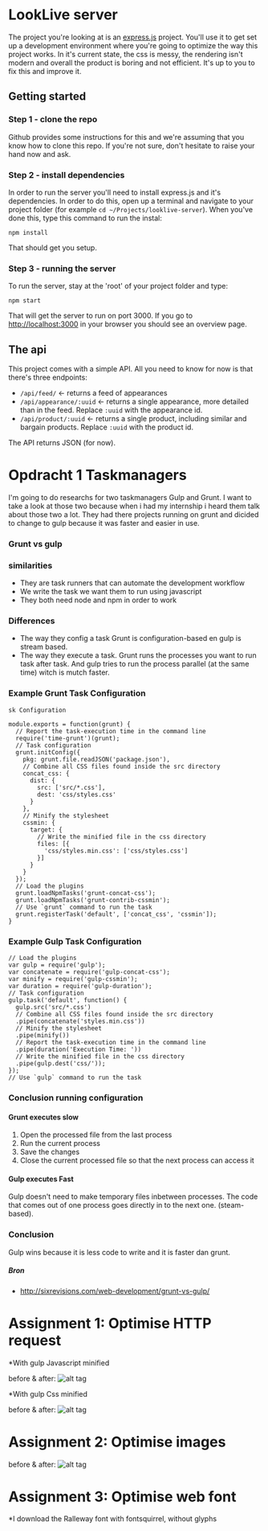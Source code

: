 # LookLive server

The project you're looking at is an [express.js](http://expressjs.com) project. You'll use it to get set up a development environment where you're
going to optimize the way this project works. In it's current state, the css is messy, the rendering isn't modern and
overall the product is boring and not efficient. It's up to you to fix this and improve it.

## Getting started

### Step 1 - clone the repo
Github provides some instructions for this and we're assuming that you know how to clone this repo. If you're not sure,
don't hesitate to raise your hand now and ask.

### Step 2 - install dependencies
In order to run the server you'll need to install express.js and it's dependencies. In order to do this, open up a 
terminal and navigate to your project folder (for example `cd ~/Projects/looklive-server`). When you've done this, type
this command to run the instal:

```
npm install
```

That should get you setup.

### Step 3 - running the server
To run the server, stay at the 'root' of your project folder and type:

```
npm start
```

That will get the server to run on port 3000. If you go to [http://localhost:3000](http://localhost:3000) in your browser
you should see an overview page.

## The api

This project comes with a simple API. All you need to know for now is that there's three endpoints:

* `/api/feed/` <- returns a feed of appearances
* `/api/appearance/:uuid` <- returns a single appearance, more detailed than in the feed. Replace `:uuid` with the 
appearance id.
* `/api/product/:uuid` <- returns a single product, including similar and bargain products. Replace `:uuid` with the 
product id.

The API returns JSON (for now).

# Opdracht 1 Taskmanagers
I'm going to do researchs for two taskmanagers Gulp and Grunt. I want to take a look at those two because when i had my internship i heard them talk about those two a lot. They had there projects running on grunt and dicided to change to gulp because it was faster and easier in use. 

### Grunt vs gulp

### similarities
* They are task runners that can automate the development workflow
* We write the task we want them to run using javascript
* They both need node and npm in order to work


### Differences
* The way they config a task Grunt is configuration-based en gulp is stream based. 
* The way they execute a task. Grunt runs the processes you want to run task after task. And gulp tries to run the process parallel (at the same time) witch is mutch faster.

### Example Grunt Task Configuration 

```
sk Configuration

module.exports = function(grunt) {
  // Report the task-execution time in the command line
  require('time-grunt')(grunt);
  // Task configuration
  grunt.initConfig({
    pkg: grunt.file.readJSON('package.json'),
    // Combine all CSS files found inside the src directory
    concat_css: {
      dist: {
        src: ['src/*.css'],
        dest: 'css/styles.css'
      }
    },
    // Minify the stylesheet
    cssmin: {
      target: {
        // Write the minified file in the css directory
        files: [{
          'css/styles.min.css': ['css/styles.css']
        }]
      }
    }
  });
  // Load the plugins
  grunt.loadNpmTasks('grunt-concat-css');
  grunt.loadNpmTasks('grunt-contrib-cssmin');
  // Use `grunt` command to run the task
  grunt.registerTask('default', ['concat_css', 'cssmin']);
}
```

### Example Gulp Task Configuration
```
// Load the plugins
var gulp = require('gulp');
var concatenate = require('gulp-concat-css');
var minify = require('gulp-cssmin');
var duration = require('gulp-duration');
// Task configuration
gulp.task('default', function() {
  gulp.src('src/*.css')
  // Combine all CSS files found inside the src directory
  .pipe(concatenate('styles.min.css'))
  // Minify the stylesheet
  .pipe(minify())
  // Report the task-execution time in the command line
  .pipe(duration('Execution Time: '))
  // Write the minified file in the css directory
  .pipe(gulp.dest('css/'));
});
// Use `gulp` command to run the task
```

### Conclusion running configuration

#### Grunt executes slow
1. Open the processed file from the last process
2. Run the current process
3. Save the changes
4. Close the current processed file so that the next process can access it


#### Gulp executes Fast
Gulp doesn't need to make temporary files inbetween processes. The code that comes out of one process goes directly in to the next one. (steam-based).

### Conclusion 
Gulp wins because it is less code to write and it is faster dan grunt. 

##### Bron
* http://sixrevisions.com/web-development/grunt-vs-gulp/


# Assignment 1: Optimise HTTP request
*With gulp Javascript minified

before & after: 
![alt tag](https://github.com/heleensnoeck/looklive-server2/blob/gulp/heleen/week3/public/screenshots/js.png)

*With gulp Css minified

before & after: 
![alt tag](https://github.com/heleensnoeck/looklive-server2/blob/gulp/heleen/week3/public/screenshots/css.png)

# Assignment 2: Optimise images
before & after:
![alt tag](../screenshots/1_original_842ms.png)

# Assignment 3: Optimise web font
*I download the Ralleway font with fontsquirrel, without glyphs


